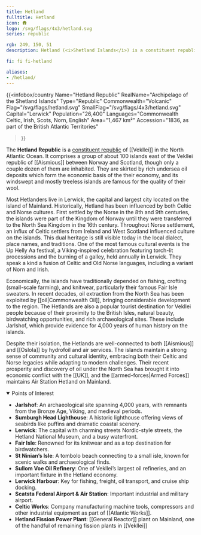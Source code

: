 ```yaml
---
title: Hetland
fulltitle: Hetland
icon: 🛖
logo: /svg/flags/4x3/hetland.svg
series: republic

rgb: 249, 150, 51
description: Hetland (<i>Shetland Islands</i>) is a constituent republic of Vekllei located in the North Atlantic Ocean.

fi: fi fi-hetland

aliases:
- /hetland/
---
```

{{<infobox/country
	 Name="Hetland Republic"
	 RealName="Archipelago of the Shetland Islands"
	 Type="Republic"
	 Commonwealth="Volcanic"
	 Flag="/svg/flags/hetland.svg"
	 SmallFlag="/svg/flags/4x3/hetland.svg"
	 Capital="Lerwick"
	 Population="26,400"
	 Languages="Commonwealth Celtic, Irish, Scots, Norn, English"
	 Area="1,467 km²"
	 Accession="1836, as part of the British Atlantic Territories"
 >}}

The <span class="fi fi-hetland"></span> **Hetland Republic** is a [constituent republic](/republics/) of [[Vekllei]] in the North Atlantic Ocean. It comprises a group of about 100 islands east of the Vekllei republic of [[Aismious]] between Norway and Scotland, though only a couple dozen of them are inhabited. They are skirted by rich undersea oil deposits which form the economic basis of the their economy, and its windswept and mostly treeless islands are famous for the quality of their wool.

Most Hetlanders live in Lerwick, the capital and largest city located on the island of Mainland. Historically, Hetland has been influenced by both Celtic and Norse cultures. First settled by the Norse in the 8th and 9th centuries, the islands were part of the Kingdom of Norway until they were transferred to the North Sea Kingdom in the 16th century. Throughout Norse settlement, an influx of Celtic settlers from Ireland and West Scotland influenced culture on the islands. This dual heritage is still visible today in the local dialect, place names, and traditions. One of the most famous cultural events is the Up Helly Aa festival, a Viking-inspired celebration featuring torch-lit processions and the burning of a galley, held annually in Lerwick. They speak a kind a fusion of Celtic and Old Norse languages, including a variant of Norn and Irish.

Economically, the islands have traditionally depended on fishing, crofting (small-scale farming), and knitwear, particularly their famous Fair Isle sweaters. In recent decades, oil extraction from the North Sea has been exploited by [[oil|Commonwealth Oil]], bringing considerable development to the region. The Hetlands are also a popular tourist destination for Vekllei people because of their proximity to the British Isles, natural beauty, birdwatching opportunities, and rich archaeological sites. These include Jarlshof, which provide evidence for 4,000 years of human history on the islands.

Despite their isolation, the Hetlands are well-connected to both [[Aismious]] and [[Oslola]] by hydrofoil and air services. The islands maintain a strong sense of community and cultural identity, embracing both their Celtic and Norse legacies while adapting to modern challenges. Their recent prosperity and discovery of oil under the North Sea has brought it into economic conflict with the [[UK]], and the [[armed-forces|Armed Forces]] maintains Air Station Hetland on Mainland.

<details open>
<summary>Points of Interest</summary>

* **Jarlshof**: An archaeological site spanning 4,000 years, with remnants from the Bronze Age, Viking, and medieval periods.
* **Sumburgh Head Lighthouse**: A historic lighthouse offering views of seabirds like puffins and dramatic coastal scenery.
* **Lerwick**: The capital with charming streets Nordic-style streets, the Hetland National Museum, and a busy waterfront.
* **Fair Isle**: Renowned for its knitwear and as a top destination for birdwatchers.
* **St Ninian’s Isle**: A tombolo beach connecting to a small isle, known for scenic walks and archaeological finds.
* **Sullom Voe Oil Refinery**: One of Vekllei’s largest oil refineries, and an important fixture in the Hetland economy.
* **Lerwick Harbour**: Key for fishing, freight, oil transport, and cruise ship docking.
* **Scatsta Federal Airport & Air Station**: Important industrial and military airport.
* **Celtic Works**: Company manufacturing machine tools, compressors and other industrial equipment as part of [[Atlantic Works]].
* **Hetland Fission Power Plant**: [[General Reactor]] plant on Mainland, one of the handful of remaining fission plants in [[Vekllei]]
</details>


